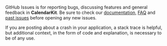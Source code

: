 GitHub Issues is for reporting bugs, discussing features and general feedback in **CalendarKit**. Be sure to check our [documentation](http://cocoadocs.org/docsets/CalendarKit), [FAQ](https://github.com/richardtop/CalendarKit/wiki/FAQ) and [past issues](https://github.com/hyperoslo/CalendarKit/issues?state=closed) before opening any new issues.

If you are posting about a crash in your application, a stack trace is helpful, but additional context, in the form of code and explanation, is necessary to be of any use.
